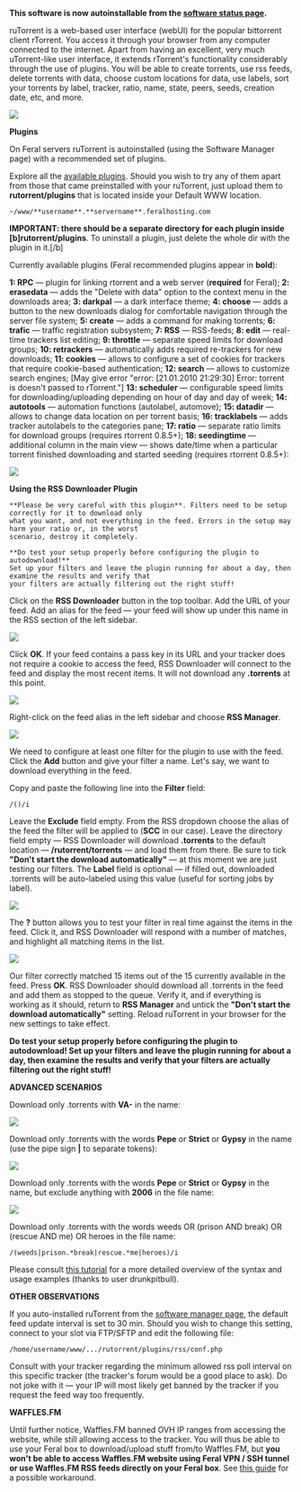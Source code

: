 **This software is now autoinstallable from the [software status page](https://www.feralhosting.com/heron/manager/software/).**

ruTorrent is a web-based user interface (webUI) for the popular bittorrent client rTorrent. You access it
through your browser from any computer connected to the internet. Apart from having an excellent, very much 
uTorrent-like user interface, it extends rTorrent's functionality considerably through the use of plugins. 
You will be able to create torrents, use rss feeds, delete torrents with data, choose custom locations for data, 
use labels, sort your torrents by label, tracker, ratio, name, state, peers, seeds, creation date, etc, and more.

![](https://raw.github.com/feralhosting/feralfilehosting/master/Feral%20Wiki/Installable%20software/Using%20the%20RSS%20Downloader%20Plugin%20in%20ruTorrent%20Web%20Interface/1.jpg)

**Plugins**

On Feral servers ruTorrent is autoinstalled (using the Software Manager page) with a recommended set of plugins.

Explore all the [available plugins](http://code.google.com/p/rutorrent/wiki/Plugins). Should you wish to try any of them apart from those that came preinstalled with your ruTorrent, just upload them to **rutorrent/plugins** that is located inside your Default WWW location.

```
~/www/**username**.**servername**.feralhosting.com
```

**IMPORTANT: there should be a separate directory for each plugin inside [b]rutorrent/plugins**. To uninstall a plugin, just delete the whole dir with the plugin in it.[/b]

Currently available plugins (Feral recommended plugins appear in **bold**):

**1: RPC** — plugin for linking rtorrent and a web server (**required** for Feral);
**2: erasedata** — adds the "Delete with data" option to the context menu in the downloads area;
**3: darkpal** — a dark interface theme;
**4: choose** — adds a button to the new downloads dialog for comfortable navigation through the server file system;
**5: сreate** — adds a command for making torrents;
**6: trafic** — traffic registration subsystem;
**7: RSS** — RSS-feeds;
**8: edit** — real-time trackers list editing;
**9: throttle** — separate speed limits for download groups;
**10: retrackers** — automatically adds required re-trackers for new downloads;
**11: cookies** — allows to configure a set of cookies for trackers that require cookie-based authentication;
**12: search** — allows to customize search engines; [May give error "error: [21.01.2010 21:29:30] Error: torrent is doesn't passed to rTorrent."]
**13: scheduler** — configurable speed limits for downloading/uploading depending on hour of day and day of week;
**14: autotools** — automation functions (autolabel, automove);
**15: datadir** — allows to change data location on per torrent basis;
**16: tracklabels** — adds tracker autolabels to the categories pane;
**17: ratio** — separate ratio limits for download groups (requires rtorrent 0.8.5+);
**18: seedingtime** — additional column in the main view — shows date/time when a particular torrent finished downloading and started seeding (requires rtorrent 0.8.5+):

![](https://raw.github.com/feralhosting/feralfilehosting/master/Feral%20Wiki/Installable%20software/Using%20the%20RSS%20Downloader%20Plugin%20in%20ruTorrent%20Web%20Interface/2.jpg)

**Using the RSS Downloader Plugin**

```
**Please be very careful with this plugin**. Filters need to be setup correctly for it to download only 
what you want, and not everything in the feed. Errors in the setup may harm your ratio or, in the worst 
scenario, destroy it completely.

**Do test your setup properly before configuring the plugin to autodownload!**
Set up your filters and leave the plugin running for about a day, then examine the results and verify that 
your filters are actually filtering out the right stuff!
```

Click on the **RSS Downloader** button in the top toolbar. Add the URL of your feed. Add an alias for the feed — your feed will show up under this name in the RSS section of the left sidebar.

![](https://raw.github.com/feralhosting/feralfilehosting/master/Feral%20Wiki/Installable%20software/Using%20the%20RSS%20Downloader%20Plugin%20in%20ruTorrent%20Web%20Interface/3.png)

Click **OK**. If your feed contains a pass key in its URL and your tracker does not require a cookie to access the feed, RSS Downloader will connect to the feed and display the most recent items. It will not download any **.torrents** at this point.

![](https://raw.github.com/feralhosting/feralfilehosting/master/Feral%20Wiki/Installable%20software/Using%20the%20RSS%20Downloader%20Plugin%20in%20ruTorrent%20Web%20Interface/4.png)

Right-click on the feed alias in the left sidebar and choose **RSS Manager**.

![](https://raw.github.com/feralhosting/feralfilehosting/master/Feral%20Wiki/Installable%20software/Using%20the%20RSS%20Downloader%20Plugin%20in%20ruTorrent%20Web%20Interface/5.png)

We need to configure at least one filter for the plugin to use with the feed. Click the **Add** button and give your filter a name. Let's say, we want to download everything in the feed.

Copy and paste the following line into the **Filter** field:

```
/()/i
```

Leave the **Exclude** field empty. From the RSS dropdown choose the alias of the feed the filter will be applied to (**SCC** in our case). Leave the directory field empty — RSS Downloader will download **.torrents** to the default location — **/rutorrent/torrents** — and load them from there. Be sure to tick **"Don't start the download automatically"** — at this moment we are just testing our filters. The **Label** field is optional — if filled out, downloaded .torrents will be auto-labeled using this value (useful for sorting jobs by label).

![](https://raw.github.com/feralhosting/feralfilehosting/master/Feral%20Wiki/Installable%20software/Using%20the%20RSS%20Downloader%20Plugin%20in%20ruTorrent%20Web%20Interface/6.png)

The **?** button allows you to test your filter in real time against the items in the feed. Click it, and RSS Downloader will respond with a number of matches, and highlight all matching items in the list.

![](https://raw.github.com/feralhosting/feralfilehosting/master/Feral%20Wiki/Installable%20software/Using%20the%20RSS%20Downloader%20Plugin%20in%20ruTorrent%20Web%20Interface/7.png)

Our filter correctly matched 15 items out of the 15 currently available in the feed. Press **OK**. RSS Downloader should download all .torrents in the feed and add them as stopped to the queue. Verify it, and if everything is working as it should, return to **RSS Manager** and untick the **"Don't start the download automatically"** setting. Reload ruTorrent in your browser for the new settings to take effect.

**Do test your setup properly before configuring the plugin to autodownload! Set up your filters and leave the plugin running for about a day, then examine the results and verify that your filters are actually filtering out the right stuff!**

**ADVANCED SCENARIOS**

Download only .torrents with **VA-** in the name:

![](https://raw.github.com/feralhosting/feralfilehosting/master/Feral%20Wiki/Installable%20software/Using%20the%20RSS%20Downloader%20Plugin%20in%20ruTorrent%20Web%20Interface/8.png)

Download only .torrents with the words **Pepe** or **Strict** or **Gypsy** in the name (use the pipe sign **|** to separate tokens):

![](https://raw.github.com/feralhosting/feralfilehosting/master/Feral%20Wiki/Installable%20software/Using%20the%20RSS%20Downloader%20Plugin%20in%20ruTorrent%20Web%20Interface/9.png)

Download only .torrents with the words **Pepe** or **Strict** or **Gypsy** in the name, but exclude anything with **2006** in the file name:

![](https://raw.github.com/feralhosting/feralfilehosting/master/Feral%20Wiki/Installable%20software/Using%20the%20RSS%20Downloader%20Plugin%20in%20ruTorrent%20Web%20Interface/10.png)

Download only .torrents with the words weeds OR (prison AND break) OR (rescue AND me) OR heroes in the file name:

```
/(weeds|prison.*break|rescue.*me|heroes)/i
```

Please consult [this tutorial](ftp://feralhosting.com/rutorrent_pcre_tutorial_feralhosting.com.pdf) for a more detailed overview of the syntax and usage examples (thanks to user drunkpitbull).

**OTHER OBSERVATIONS**

If you auto-installed ruTorrent from the [software manager page](http://www.feralhosting.com/heron/manager/software/), the default feed update interval is set to 30 min. Should you wish to change this setting, connect to your slot via FTP/SFTP and edit the following file:

```
/home/username/www/.../rutorrent/plugins/rss/conf.php
```

Consult with your tracker regarding the minimum allowed rss poll interval on this specific tracker (the tracker's forum would be a good place to ask). Do not joke with it — your IP will most likely get banned by the tracker if you request the feed way too frequently.

**WAFFLES.FM**

Until further notice, Waffles.FM banned OVH IP ranges from accessing the website, while still allowing access to the tracker. You will thus be able to use your Feral box to download/upload stuff from/to Waffles.FM, but **you won't be able to access Waffles.FM website using Feral VPN / SSH tunnel or use Waffles.FM RSS feeds directly on your Feral box**. See [this guide](https://www.feralhosting.com/faq/view?question=39) for a possible workaround.




